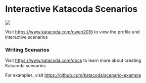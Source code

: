 # Interactive Katacoda Scenarios

[![](http://shields.katacoda.com/katacoda/owen2016/count.svg)](https://www.katacoda.com/owen2016 "Get your profile on Katacoda.com")

Visit https://www.katacoda.com/owen2016 to view the profile and interactive scenarios

### Writing Scenarios
Visit https://www.katacoda.com/docs to learn more about creating Katacoda scenarios

For examples, visit https://github.com/katacoda/scenario-example
